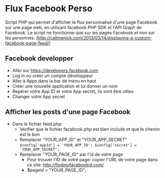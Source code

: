 # Flux Facebook Perso 
Script PHP qui permet d'afficher le flux personnalisé d'une page Facebook sur une page web, en utilisant facebook PHP SDK et l'API Graph de Facebook. 
Le script ne fonctionne que sur les pages Facebook et non sur les personnes.
(<http://callmenick.com/2013/03/14/displaying-a-custom-facebook-page-feed/>)

## Facebook developper
- Aller sur <https://developers.facebook.com>
- Log in ou créer un compte développeur
- Aller à Apps dans la bar de menu en haut 
- Créer une nouvelle application et lui donner un nom
- Repérer votre App ID et votre App secret, ils vont être utiles
- Changer votre App secret

## Afficher les posts d'une page Facebook
- Dans le fichier feed.php:
    + Vérifier que le fichier facebook.php est bien include et que le chemin est le bon
    + Remplacer "YOUR_APP_ID" et "YOUR_APP_SECRET" ```$config['appId'] = 'YOUR_APP_ID'; $config['secret'] = 'YOUR_APP_SECRET';```
    + Remplacer "YOUR_PAGE_ID" par l'id de votre page
        * Pour trouver l'ID de votre page: copier l'URL de votre page dans ce site: <http://findmyfacebookid.com/>
        * $pageid = "YOUR_PAGE_ID";
